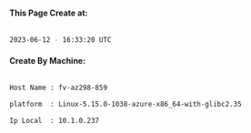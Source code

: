 
   
#### This Page Create at:

```bash

2023-06-12 - 16:33:20 UTC

```

#### Create By Machine:

```bash

Host Name : fv-az298-859

platform  : Linux-5.15.0-1038-azure-x86_64-with-glibc2.35

Ip Local  : 10.1.0.237

```


